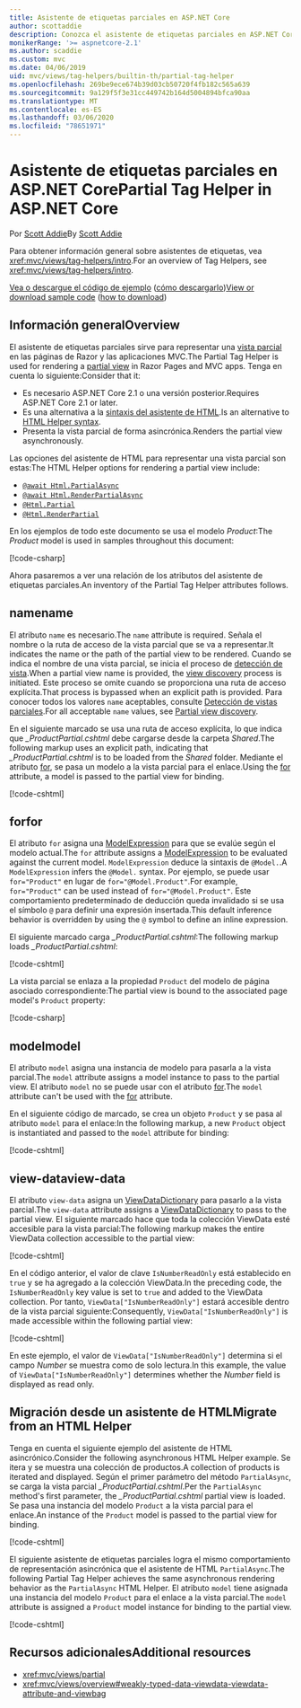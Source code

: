 ```yaml
---
title: Asistente de etiquetas parciales en ASP.NET Core
author: scottaddie
description: Conozca el asistente de etiquetas parciales en ASP.NET Core y el rol que desempeña cada uno de sus atributos a la hora de representar una vista parcial.
monikerRange: '>= aspnetcore-2.1'
ms.author: scaddie
ms.custom: mvc
ms.date: 04/06/2019
uid: mvc/views/tag-helpers/builtin-th/partial-tag-helper
ms.openlocfilehash: 269be9ece674b39d03cb50720f4fb182c565a639
ms.sourcegitcommit: 9a129f5f3e31cc449742b164d5004894bfca90aa
ms.translationtype: MT
ms.contentlocale: es-ES
ms.lasthandoff: 03/06/2020
ms.locfileid: "78651971"
---
```

# <a name="partial-tag-helper-in-aspnet-core"></a><span data-ttu-id="9e71d-103">Asistente de etiquetas parciales en ASP.NET Core</span><span class="sxs-lookup"><span data-stu-id="9e71d-103">Partial Tag Helper in ASP.NET Core</span></span>

<span data-ttu-id="9e71d-104">Por [Scott Addie](https://github.com/scottaddie)</span><span class="sxs-lookup"><span data-stu-id="9e71d-104">By [Scott Addie](https://github.com/scottaddie)</span></span>

<span data-ttu-id="9e71d-105">Para obtener información general sobre asistentes de etiquetas, vea <xref:mvc/views/tag-helpers/intro>.</span><span class="sxs-lookup"><span data-stu-id="9e71d-105">For an overview of Tag Helpers, see <xref:mvc/views/tag-helpers/intro>.</span></span>

<span data-ttu-id="9e71d-106">[Vea o descargue el código de ejemplo](https://github.com/dotnet/AspNetCore.Docs/tree/master/aspnetcore/mvc/views/tag-helpers/built-in/samples) ([cómo descargarlo](xref:index#how-to-download-a-sample))</span><span class="sxs-lookup"><span data-stu-id="9e71d-106">[View or download sample code](https://github.com/dotnet/AspNetCore.Docs/tree/master/aspnetcore/mvc/views/tag-helpers/built-in/samples) ([how to download](xref:index#how-to-download-a-sample))</span></span>

## <a name="overview"></a><span data-ttu-id="9e71d-107">Información general</span><span class="sxs-lookup"><span data-stu-id="9e71d-107">Overview</span></span>

<span data-ttu-id="9e71d-108">El asistente de etiquetas parciales sirve para representar una [vista parcial](xref:mvc/views/partial) en las páginas de Razor y las aplicaciones MVC.</span><span class="sxs-lookup"><span data-stu-id="9e71d-108">The Partial Tag Helper is used for rendering a [partial view](xref:mvc/views/partial) in Razor Pages and MVC apps.</span></span> <span data-ttu-id="9e71d-109">Tenga en cuenta lo siguiente:</span><span class="sxs-lookup"><span data-stu-id="9e71d-109">Consider that it:</span></span>

* <span data-ttu-id="9e71d-110">Es necesario ASP.NET Core 2.1 o una versión posterior.</span><span class="sxs-lookup"><span data-stu-id="9e71d-110">Requires ASP.NET Core 2.1 or later.</span></span>
* <span data-ttu-id="9e71d-111">Es una alternativa a la [sintaxis del asistente de HTML](xref:mvc/views/partial#reference-a-partial-view).</span><span class="sxs-lookup"><span data-stu-id="9e71d-111">Is an alternative to [HTML Helper syntax](xref:mvc/views/partial#reference-a-partial-view).</span></span>
* <span data-ttu-id="9e71d-112">Presenta la vista parcial de forma asincrónica.</span><span class="sxs-lookup"><span data-stu-id="9e71d-112">Renders the partial view asynchronously.</span></span>

<span data-ttu-id="9e71d-113">Las opciones del asistente de HTML para representar una vista parcial son estas:</span><span class="sxs-lookup"><span data-stu-id="9e71d-113">The HTML Helper options for rendering a partial view include:</span></span>

* [`@await Html.PartialAsync`](/dotnet/api/microsoft.aspnetcore.mvc.rendering.htmlhelperpartialextensions.partialasync)
* [`@await Html.RenderPartialAsync`](/dotnet/api/microsoft.aspnetcore.mvc.rendering.htmlhelperpartialextensions.renderpartialasync)
* [`@Html.Partial`](/dotnet/api/microsoft.aspnetcore.mvc.rendering.htmlhelperpartialextensions.partial)
* [`@Html.RenderPartial`](/dotnet/api/microsoft.aspnetcore.mvc.rendering.htmlhelperpartialextensions.renderpartial)

<span data-ttu-id="9e71d-114">En los ejemplos de todo este documento se usa el modelo *Product*:</span><span class="sxs-lookup"><span data-stu-id="9e71d-114">The *Product* model is used in samples throughout this document:</span></span>

[!code-csharp[](samples/TagHelpersBuiltIn/Models/Product.cs)]

<span data-ttu-id="9e71d-115">Ahora pasaremos a ver una relación de los atributos del asistente de etiquetas parciales.</span><span class="sxs-lookup"><span data-stu-id="9e71d-115">An inventory of the Partial Tag Helper attributes follows.</span></span>

## <a name="name"></a><span data-ttu-id="9e71d-116">name</span><span class="sxs-lookup"><span data-stu-id="9e71d-116">name</span></span>

<span data-ttu-id="9e71d-117">El atributo `name` es necesario.</span><span class="sxs-lookup"><span data-stu-id="9e71d-117">The `name` attribute is required.</span></span> <span data-ttu-id="9e71d-118">Señala el nombre o la ruta de acceso de la vista parcial que se va a representar.</span><span class="sxs-lookup"><span data-stu-id="9e71d-118">It indicates the name or the path of the partial view to be rendered.</span></span> <span data-ttu-id="9e71d-119">Cuando se indica el nombre de una vista parcial, se inicia el proceso de [detección de vista](xref:mvc/views/overview#view-discovery).</span><span class="sxs-lookup"><span data-stu-id="9e71d-119">When a partial view name is provided, the [view discovery](xref:mvc/views/overview#view-discovery) process is initiated.</span></span> <span data-ttu-id="9e71d-120">Este proceso se omite cuando se proporciona una ruta de acceso explícita.</span><span class="sxs-lookup"><span data-stu-id="9e71d-120">That process is bypassed when an explicit path is provided.</span></span> <span data-ttu-id="9e71d-121">Para conocer todos los valores `name` aceptables, consulte [Detección de vistas parciales](xref:mvc/views/partial#partial-view-discovery).</span><span class="sxs-lookup"><span data-stu-id="9e71d-121">For all acceptable `name` values, see [Partial view discovery](xref:mvc/views/partial#partial-view-discovery).</span></span>

<span data-ttu-id="9e71d-122">En el siguiente marcado se usa una ruta de acceso explícita, lo que indica que *_ProductPartial.cshtml* debe cargarse desde la carpeta *Shared*.</span><span class="sxs-lookup"><span data-stu-id="9e71d-122">The following markup uses an explicit path, indicating that *_ProductPartial.cshtml* is to be loaded from the *Shared* folder.</span></span> <span data-ttu-id="9e71d-123">Mediante el atributo [for](#for), se pasa un modelo a la vista parcial para el enlace.</span><span class="sxs-lookup"><span data-stu-id="9e71d-123">Using the [for](#for) attribute, a model is passed to the partial view for binding.</span></span>

[!code-cshtml[](samples/TagHelpersBuiltIn/Pages/Product.cshtml?name=snippet_Name)]

## <a name="for"></a><span data-ttu-id="9e71d-124">for</span><span class="sxs-lookup"><span data-stu-id="9e71d-124">for</span></span>

<span data-ttu-id="9e71d-125">El atributo `for` asigna una [ModelExpression](/dotnet/api/microsoft.aspnetcore.mvc.viewfeatures.modelexpression) para que se evalúe según el modelo actual.</span><span class="sxs-lookup"><span data-stu-id="9e71d-125">The `for` attribute assigns a [ModelExpression](/dotnet/api/microsoft.aspnetcore.mvc.viewfeatures.modelexpression) to be evaluated against the current model.</span></span> <span data-ttu-id="9e71d-126">`ModelExpression` deduce la sintaxis de `@Model.`.</span><span class="sxs-lookup"><span data-stu-id="9e71d-126">A `ModelExpression` infers the `@Model.` syntax.</span></span> <span data-ttu-id="9e71d-127">Por ejemplo, se puede usar `for="Product"` en lugar de `for="@Model.Product"`.</span><span class="sxs-lookup"><span data-stu-id="9e71d-127">For example, `for="Product"` can be used instead of `for="@Model.Product"`.</span></span> <span data-ttu-id="9e71d-128">Este comportamiento predeterminado de deducción queda invalidado si se usa el símbolo `@` para definir una expresión insertada.</span><span class="sxs-lookup"><span data-stu-id="9e71d-128">This default inference behavior is overridden by using the `@` symbol to define an inline expression.</span></span>

<span data-ttu-id="9e71d-129">El siguiente marcado carga *_ProductPartial.cshtml*:</span><span class="sxs-lookup"><span data-stu-id="9e71d-129">The following markup loads *_ProductPartial.cshtml*:</span></span>

[!code-cshtml[](samples/TagHelpersBuiltIn/Pages/Product.cshtml?name=snippet_For)]

<span data-ttu-id="9e71d-130">La vista parcial se enlaza a la propiedad `Product` del modelo de página asociado correspondiente:</span><span class="sxs-lookup"><span data-stu-id="9e71d-130">The partial view is bound to the associated page model's `Product` property:</span></span>

[!code-csharp[](samples/TagHelpersBuiltIn/Pages/Product.cshtml.cs?highlight=8)]

## <a name="model"></a><span data-ttu-id="9e71d-131">model</span><span class="sxs-lookup"><span data-stu-id="9e71d-131">model</span></span>

<span data-ttu-id="9e71d-132">El atributo `model` asigna una instancia de modelo para pasarla a la vista parcial.</span><span class="sxs-lookup"><span data-stu-id="9e71d-132">The `model` attribute assigns a model instance to pass to the partial view.</span></span> <span data-ttu-id="9e71d-133">El atributo `model` no se puede usar con el atributo [for](#for).</span><span class="sxs-lookup"><span data-stu-id="9e71d-133">The `model` attribute can't be used with the [for](#for) attribute.</span></span>

<span data-ttu-id="9e71d-134">En el siguiente código de marcado, se crea un objeto `Product` y se pasa al atributo `model` para el enlace:</span><span class="sxs-lookup"><span data-stu-id="9e71d-134">In the following markup, a new `Product` object is instantiated and passed to the `model` attribute for binding:</span></span>

[!code-cshtml[](samples/TagHelpersBuiltIn/Pages/Product.cshtml?name=snippet_Model)]

## <a name="view-data"></a><span data-ttu-id="9e71d-135">view-data</span><span class="sxs-lookup"><span data-stu-id="9e71d-135">view-data</span></span>

<span data-ttu-id="9e71d-136">El atributo `view-data` asigna un [ViewDataDictionary](/dotnet/api/microsoft.aspnetcore.mvc.viewfeatures.viewdatadictionary) para pasarlo a la vista parcial.</span><span class="sxs-lookup"><span data-stu-id="9e71d-136">The `view-data` attribute assigns a [ViewDataDictionary](/dotnet/api/microsoft.aspnetcore.mvc.viewfeatures.viewdatadictionary) to pass to the partial view.</span></span> <span data-ttu-id="9e71d-137">El siguiente marcado hace que toda la colección ViewData esté accesible para la vista parcial:</span><span class="sxs-lookup"><span data-stu-id="9e71d-137">The following markup makes the entire ViewData collection accessible to the partial view:</span></span>

[!code-cshtml[](samples/TagHelpersBuiltIn/Pages/Product.cshtml?name=snippet_ViewData&highlight=5-)]

<span data-ttu-id="9e71d-138">En el código anterior, el valor de clave `IsNumberReadOnly` está establecido en `true` y se ha agregado a la colección ViewData.</span><span class="sxs-lookup"><span data-stu-id="9e71d-138">In the preceding code, the `IsNumberReadOnly` key value is set to `true` and added to the ViewData collection.</span></span> <span data-ttu-id="9e71d-139">Por tanto, `ViewData["IsNumberReadOnly"]` estará accesible dentro de la vista parcial siguiente:</span><span class="sxs-lookup"><span data-stu-id="9e71d-139">Consequently, `ViewData["IsNumberReadOnly"]` is made accessible within the following partial view:</span></span>

[!code-cshtml[](samples/TagHelpersBuiltIn/Pages/Shared/_ProductViewDataPartial.cshtml?highlight=5)]

<span data-ttu-id="9e71d-140">En este ejemplo, el valor de `ViewData["IsNumberReadOnly"]` determina si el campo *Number* se muestra como de solo lectura.</span><span class="sxs-lookup"><span data-stu-id="9e71d-140">In this example, the value of `ViewData["IsNumberReadOnly"]` determines whether the *Number* field is displayed as read only.</span></span>

## <a name="migrate-from-an-html-helper"></a><span data-ttu-id="9e71d-141">Migración desde un asistente de HTML</span><span class="sxs-lookup"><span data-stu-id="9e71d-141">Migrate from an HTML Helper</span></span>

<span data-ttu-id="9e71d-142">Tenga en cuenta el siguiente ejemplo del asistente de HTML asincrónico.</span><span class="sxs-lookup"><span data-stu-id="9e71d-142">Consider the following asynchronous HTML Helper example.</span></span> <span data-ttu-id="9e71d-143">Se itera y se muestra una colección de productos.</span><span class="sxs-lookup"><span data-stu-id="9e71d-143">A collection of products is iterated and displayed.</span></span> <span data-ttu-id="9e71d-144">Según el primer parámetro del método `PartialAsync`, se carga la vista parcial *_ProductPartial.cshtml*.</span><span class="sxs-lookup"><span data-stu-id="9e71d-144">Per the `PartialAsync` method's first parameter, the *_ProductPartial.cshtml* partial view is loaded.</span></span> <span data-ttu-id="9e71d-145">Se pasa una instancia del modelo `Product` a la vista parcial para el enlace.</span><span class="sxs-lookup"><span data-stu-id="9e71d-145">An instance of the `Product` model is passed to the partial view for binding.</span></span>

[!code-cshtml[](samples/TagHelpersBuiltIn/Pages/Products.cshtml?name=snippet_HtmlHelper&highlight=3)]

<span data-ttu-id="9e71d-146">El siguiente asistente de etiquetas parciales logra el mismo comportamiento de representación asincrónica que el asistente de HTML `PartialAsync`.</span><span class="sxs-lookup"><span data-stu-id="9e71d-146">The following Partial Tag Helper achieves the same asynchronous rendering behavior as the `PartialAsync` HTML Helper.</span></span> <span data-ttu-id="9e71d-147">El atributo `model` tiene asignada una instancia del modelo `Product` para el enlace a la vista parcial.</span><span class="sxs-lookup"><span data-stu-id="9e71d-147">The `model` attribute is assigned a `Product` model instance for binding to the partial view.</span></span>

[!code-cshtml[](samples/TagHelpersBuiltIn/Pages/Products.cshtml?name=snippet_TagHelper&highlight=3)]

## <a name="additional-resources"></a><span data-ttu-id="9e71d-148">Recursos adicionales</span><span class="sxs-lookup"><span data-stu-id="9e71d-148">Additional resources</span></span>

* <xref:mvc/views/partial>
* <xref:mvc/views/overview#weakly-typed-data-viewdata-viewdata-attribute-and-viewbag>
